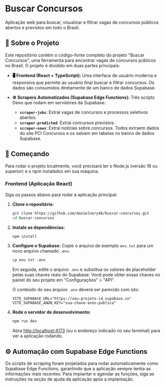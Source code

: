 <h1>Buscar Concursos</h1>
  <p>
    Aplicação web para buscar, visualizar e filtrar vagas de concursos públicos abertos e previstos em todo o Brasil.
  </p>
</div>

## 📖 Sobre o Projeto

Este repositório contém o código-fonte completo do projeto "Buscar Concursos", uma ferramenta para encontrar vagas de concursos públicos no Brasil. O projeto é dividido em duas partes principais:

*   **🖥️ Frontend (React + TypeScript):** Uma interface de usuário moderna e responsiva que permite ao usuário final buscar e filtrar concursos. Os dados são consumidos diretamente de um banco de dados Supabase.

*   **⚙️ Scrapers Automatizados (Supabase Edge Functions):** Três scripts Deno que rodam em servidores da Supabase:
    *   **`scraper-jobs`**: Extrai vagas de concursos e processos seletivos abertos.
    *   **`scraper-predicted`**: Extrai concursos previstos.
    *   **`scraper-news`**: Extrai notícias sobre concursos.
    Todos extraem dados do site PCI Concursos e os salvam em tabelas no banco de dados Supabase.

## 🚀 Começando

Para rodar o projeto localmente, você precisará ter o Node.js (versão 18 ou superior) e o npm instalados em sua máquina.

### Frontend (Aplicação React)

Siga os passos abaixo para rodar a aplicação principal:

1.  **Clone o repositório:**
    ```sh
    git clone https://github.com/danielnery46/buscar-concursos.git
    cd buscar-concursos
    ```
2.  **Instale as dependências:**
    ```sh
    npm install
    ```
3.  **Configure o Supabase:** Copie o arquivo de exemplo `env.txt` para um novo arquivo chamado `.env`.
    ```sh
    cp env.txt .env
    ```
    Em seguida, edite o arquivo `.env` e substitua os valores de placeholder pelas suas chaves reais do Supabase. Você pode obter essas chaves no painel do seu projeto em "Configurações" > "API".

    O conteúdo do seu arquivo `.env` deverá ser parecido com isto:
    ```
    VITE_SUPABASE_URL="https://seu-projeto-id.supabase.co"
    VITE_SUPABASE_ANON_KEY="sua-chave-anon-publica"
    ```

4.  **Rode o servidor de desenvolvimento:**
    ```sh
    npm run dev
    ```
    Abra [http://localhost:4173](http://localhost:4173) (ou o endereço indicado no seu terminal) para ver a aplicação rodando.

## ⚙️ Automação com Supabase Edge Functions

Os scripts de scraping foram projetados para rodar automaticamente como Supabase Edge Functions, garantindo que a aplicação sempre tenha as informações mais recentes. Para implantar e agendar as funções, siga as instruções na seção de ajuda da aplicação após a implantação.
